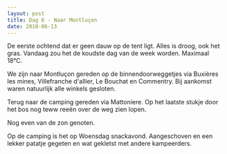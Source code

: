 ```yaml
---
layout: post
title: Dag 6 - Naar Montluçon
date: 2018-06-13
---
```

De eerste ochtend dat er geen dauw op de tent ligt. Alles is droog, ook het gras. Vandaag zou het de koudste dag van de week worden. Maximaal 18°C.

We zijn naar Montluçon gereden op de binnendoorweggetjes via Buxières les mines, Villefranche d'allier, Le Bouchat en Commentry. Bij aankomst waren natuurlijk alle winkels gesloten.

Terug naar de camping gereden via Mattoniere. Op het laatste stukje door het bos nog teww reeën over de weg zien lopen.

Nog even van de zon genoten.

Op de camping is het op Woensdag snackavond. Aangeschoven en een lekker patatje gegeten en wat gekletst met andere kampeerders.
